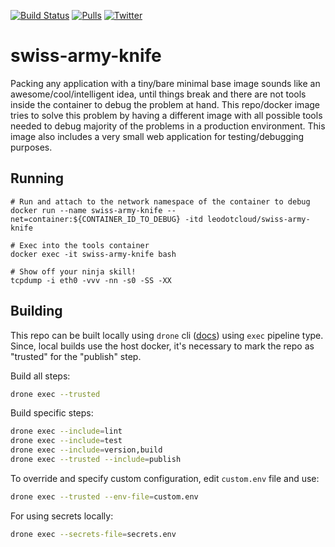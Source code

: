 [![Build Status](https://cloud.drone.io/api/badges/leodotcloud/swiss-army-knife/status.svg)](https://cloud.drone.io/leodotcloud/swiss-army-knife)
[![Pulls](https://img.shields.io/docker/pulls/rancherlabs/swiss-army-knife.svg)](https://hub.docker.com/r/rancherlabs/swiss-army-knife)
[![Twitter](https://img.shields.io/twitter/follow/leodotcloud?style=social&logo=twitter)](https://twitter.com/leodotcloud)

swiss-army-knife
========

Packing any application with a tiny/bare minimal base image sounds like an awesome/cool/intelligent idea, until things break and there are not tools inside the container to debug the problem at hand.
This repo/docker image tries to solve this problem by having a different image with all possible tools needed to debug majority of the problems in a production environment.
This image also includes a very small web application for testing/debugging purposes.

## Running

```
# Run and attach to the network namespace of the container to debug
docker run --name swiss-army-knife --net=container:${CONTAINER_ID_TO_DEBUG} -itd leodotcloud/swiss-army-knife

# Exec into the tools container
docker exec -it swiss-army-knife bash

# Show off your ninja skill!
tcpdump -i eth0 -vvv -nn -s0 -SS -XX
```

## Building

This repo can be built locally using `drone` cli ([docs](https://docs.drone.io/)) using `exec` pipeline type. Since, local builds use the host docker, it's necessary to mark the repo as "trusted" for the "publish" step.

Build all steps:
```bash
drone exec --trusted
```

Build specific steps:
```bash
drone exec --include=lint
drone exec --include=test
drone exec --include=version,build
drone exec --trusted --include=publish
```

To override and specify custom configuration, edit `custom.env` file and use:
```bash
drone exec --trusted --env-file=custom.env
```

For using secrets locally:
```bash
drone exec --secrets-file=secrets.env
```
